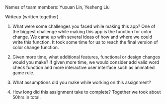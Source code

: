 Names of team members: Yuxuan Lin, Yesheng Liu

Writeup (written together)

1. What were some challenges you faced while making this app?
   One of the biggest challenge while making this app is the function for color change. We came up with several ideas of how and where we could write this function. It took some time for us to reach the final version of color change function.

2. Given more time, what additional features, functional or design changes would you make?
   If given more time, we would consider add valid word check function and more interactive user interface such as animatied game rule.

3. What assumptions did you make while working on this assignment?

4. How long did this assignment take to complete?
   Together we took about 50hrs in total.
